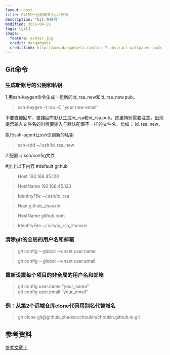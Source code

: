 ```yaml
---
layout: post
title: Git同一台电脑多个git账号
description: "Git.多账号"
modified: 2016-04-29
tags: [git]
image:
  feature: avatar.jpg
  credit: dargadgetz
  creditlink: http://www.dargadgetz.com/ios-7-abstract-wallpaper-pack-for-iphone-5-and-ipod-touch-retina/
---
```


## Git命令
### 生成新账号的公钥和私钥
1.用ssh-keygen命令生成一组新的id_rsa_new和id_rsa_new.pub。
> ssh-keygen -t rsa -C "your new email"

不要直接回车，直接回车默认生成id_rsa和id_rsa.pub。这里特别需要注意，出现提示输入文件名的时候要输入与默认配置不一样的文件名，比如：  id_rsa_new。

执行ssh-agent让ssh识别新的私钥
>ssh-add ~/.ssh/id_rsa_new



2.配置~/.ssh/config文件
> 
#加上以下内容
#default github
> Host 192.168.45.120

>   HostName 192.168.45.120
  
>   IdentityFile ~/.ssh/id_rsa

> Host github_zhaoxin

> HostName github.com

> IdentityFile ~/.ssh/id_rsa_zhaoxin


### 清除git的全局的用户名和邮箱
> git config --global --unset user.name

> git config --global --unset user.email

### 重新设置每个项目的非全局的用户名和邮箱
>git config user.name "your_name"  
git config user.email "your_email"

### 例：从第2个远端仓库clone代码用别名代替域名
> git clone git@github_zhaoxin:choukin/choukin.github.io.git




## 参考资料
<a href="http://blog.csdn.net/guang09080908/article/details/46545335" class="btn btn-success">参考文章！</a>